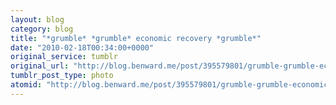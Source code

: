 ```yaml
---
layout: blog
category: blog
title: "*grumble* *grumble* economic recovery *grumble*"
date: "2010-02-18T00:34:00+0000"
original_service: tumblr
original_url: "http://blog.benward.me/post/395579801/grumble-grumble-economic-recovery"
tumblr_post_type: photo
atomid: "http://blog.benward.me/post/395579801/grumble-grumble-economic-recovery"
---
```

<figure class="photo">
  <img src="http://benward.me/res/tumblr/media/395579801/0.jpg" alt="">
</figure>

